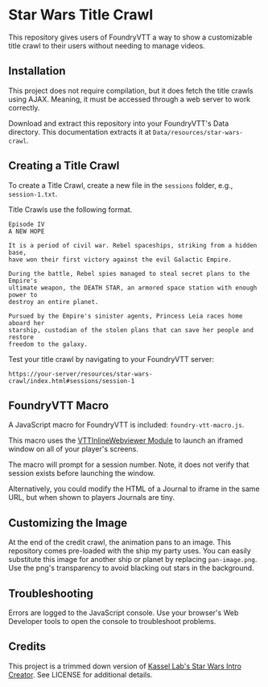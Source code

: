 # Star Wars Title Crawl

This repository gives users of FoundryVTT a way to show a customizable title
crawl to their users without needing to manage videos.

## Installation

This project does not require compilation, but it does fetch the title crawls
using AJAX. Meaning, it must be accessed through a web server to work
correctly.

Download and extract this repository into your FoundryVTT's Data directory.
This documentation extracts it at `Data/resources/star-wars-crawl`.

## Creating a Title Crawl
To create a Title Crawl, create a new file in the `sessions` folder, e.g.,
`session-1.txt`.

Title Crawls use the following format.
```
Episode IV
A NEW HOPE

It is a period of civil war. Rebel spaceships, striking from a hidden base,
have won their first victory against the evil Galactic Empire.

During the battle, Rebel spies managed to steal secret plans to the Empire's
ultimate weapon, the DEATH STAR, an armored space station with enough power to
destroy an entire planet.

Pursued by the Empire's sinister agents, Princess Leia races home aboard her
starship, custodian of the stolen plans that can save her people and restore
freedom to the galaxy.
```

Test your title crawl by navigating to your FoundryVTT server:
```
https://your-server/resources/star-wars-crawl/index.html#sessions/session-1
```

## FoundryVTT Macro

A JavaScript macro for FoundryVTT is included: `foundry-vtt-macro.js`.

This macro uses the
[VTTInlineWebviewer Module](https://github.com/ardittristan/VTTInlineWebviewer)
to launch an iframed window on all of your player's screens.

The macro will prompt for a session number. Note, it does not verify that
session exists before launching the window.

Alternatively, you could modify the HTML of a Journal to iframe in the same
URL, but when shown to players Journals are tiny.

## Customizing the Image

At the end of the credit crawl, the animation pans to an image. This repository
comes pre-loaded with the ship my party uses. You can easily substitute this
image for another ship or planet by replacing `pan-image.png`. Use the png's
transparency to avoid blacking out stars in the background.

## Troubleshooting
Errors are logged to the JavaScript console. Use your browser's Web Developer
tools to open the console to troubleshoot problems.

## Credits
This project is a trimmed down version of
[Kassel Lab's Star Wars Intro Creator](https://starwarsintrocreator.kassellabs.io/).
See LICENSE for additional details.
